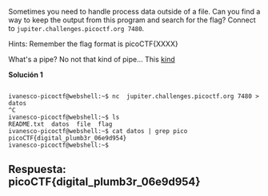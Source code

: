 Sometimes you need to handle process data outside of a file. Can you find a way to keep the output from this program and search for the flag? Connect to `jupiter.challenges.picoctf.org 7480`.


Hints:
Remember the flag format is picoCTF{XXXX}

What's a pipe? No not that kind of pipe... This [kind](http://www.linfo.org/pipes.html)


**Solución 1**

```

ivanesco-picoctf@webshell:~$ nc  jupiter.challenges.picoctf.org 7480 > datos
^C
ivanesco-picoctf@webshell:~$ ls
README.txt  datos  file  flag
ivanesco-picoctf@webshell:~$ cat datos | grep pico
picoCTF{digital_plumb3r_06e9d954}
ivanesco-picoctf@webshell:~$
```


## Respuesta: **picoCTF{digital_plumb3r_06e9d954}**